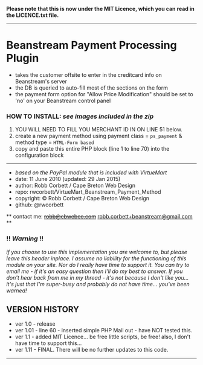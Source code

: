 **Please note that this is now under the MIT Licence, which you can read in the LICENCE.txt file.**

----
# Beanstream Payment Processing Plugin
* takes the customer offsite to enter in the creditcard info on Beanstream's server
* the DB is queried to auto-fill most of the sections on the form
* the payment form option for "Allow Price Modification" should be set to 'no' on your Beanstream control panel

### HOW TO INSTALL:  _see images included in the zip_
1. YOU WILL NEED TO FILL YOU MERCHANT ID IN ON LINE 51 below.
2. create a new payment method using payment class = `ps_payment` & method type = `HTML-Form based`
3. copy and paste this entire PHP block (line 1 to line 70) into the configuration block

----
* _based on the PayPal module that is included with VirtueMart_
* date: 11 June 2010 (updated: 29 Jan 2015)
* author: Robb Corbett / Cape Breton Web Design
* repo: rwcorbett/VirtueMart_Beanstream_Payment_Method
* copyright: :copyright: Robb Corbett / Cape Breton Web Design
* github: @rwcorbett

** contact me: ~~robb@cbwebco.com~~  robb.corbett+beanstream@gmail.com **

### :bangbang: _Warning_ :bangbang:

_if you choose to use this implementation you are welcome to, but please leave this header inplace. I assume no liability for the functioning of this module on your site. Nor do I really have time to support it. You can try to email me - if it's an easy question then I'll do my best to answer. If you don't hear back from me in my thread - it's not because I don't like you... it's just that I'm super-busy and probably do not have time... you've been warned!_

## VERSION HISTORY
* ver 1.0 - release
* ver 1.01 - line 60 - inserted simple PHP Mail out - have NOT tested this.
* ver 1.1 - added MIT Licence... be free little scripts, be free! also, I don't have time to support this...
* ver 1.11 - FINAL. There will be no further updates to this code.
----
